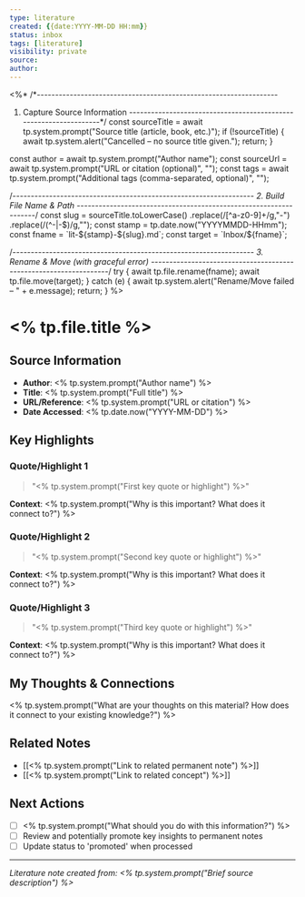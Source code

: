 ```yaml
---
type: literature
created: {{date:YYYY-MM-DD HH:mm}}
status: inbox
tags: [literature]
visibility: private
source: 
author: 
---
```

<%*
/*------------------------------------------------------------------
  1. Capture Source Information
------------------------------------------------------------------*/
const sourceTitle = await tp.system.prompt("Source title (article, book, etc.)");
if (!sourceTitle) {
  await tp.system.alert("Cancelled – no source title given.");
  return;
}

const author = await tp.system.prompt("Author name");
const sourceUrl = await tp.system.prompt("URL or citation (optional)", "");
const tags = await tp.system.prompt("Additional tags (comma-separated, optional)", "");

/*------------------------------------------------------------------
  2. Build File Name & Path
------------------------------------------------------------------*/
const slug   = sourceTitle.toLowerCase()
                          .replace(/[^a-z0-9]+/g,"-")
                          .replace(/(^-|-$)/g,"");
const stamp  = tp.date.now("YYYYMMDD-HHmm");
const fname  = `lit-${stamp}-${slug}.md`;
const target = `Inbox/${fname}`;

/*------------------------------------------------------------------
  3. Rename & Move (with graceful error)
------------------------------------------------------------------*/
try {
  await tp.file.rename(fname);
  await tp.file.move(target);
} catch (e) {
  await tp.system.alert("Rename/Move failed – " + e.message);
  return;
}
%>

# <% tp.file.title %>

## Source Information
- **Author**: <% tp.system.prompt("Author name") %>
- **Title**: <% tp.system.prompt("Full title") %>
- **URL/Reference**: <% tp.system.prompt("URL or citation") %>
- **Date Accessed**: <% tp.date.now("YYYY-MM-DD") %>

## Key Highlights

### Quote/Highlight 1
> "<% tp.system.prompt("First key quote or highlight") %>"

**Context**: <% tp.system.prompt("Why is this important? What does it connect to?") %>

### Quote/Highlight 2
> "<% tp.system.prompt("Second key quote or highlight") %>"

**Context**: <% tp.system.prompt("Why is this important? What does it connect to?") %>

### Quote/Highlight 3
> "<% tp.system.prompt("Third key quote or highlight") %>"

**Context**: <% tp.system.prompt("Why is this important? What does it connect to?") %>

## My Thoughts & Connections

<% tp.system.prompt("What are your thoughts on this material? How does it connect to your existing knowledge?") %>

## Related Notes
- [[<% tp.system.prompt("Link to related permanent note") %>]]
- [[<% tp.system.prompt("Link to related concept") %>]]

## Next Actions
- [ ] <% tp.system.prompt("What should you do with this information?") %>
- [ ] Review and potentially promote key insights to permanent notes
- [ ] Update status to 'promoted' when processed

---
*Literature note created from: <% tp.system.prompt("Brief source description") %>*
